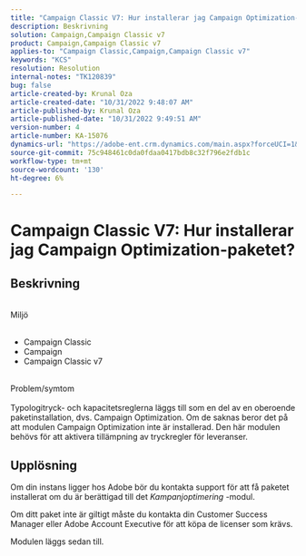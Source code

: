 ```yaml
---
title: "Campaign Classic V7: Hur installerar jag Campaign Optimization-paketet?"
description: Beskrivning
solution: Campaign,Campaign Classic v7
product: Campaign,Campaign Classic v7
applies-to: "Campaign Classic,Campaign,Campaign Classic v7"
keywords: "KCS"
resolution: Resolution
internal-notes: "TK120839"
bug: false
article-created-by: Krunal Oza
article-created-date: "10/31/2022 9:48:07 AM"
article-published-by: Krunal Oza
article-published-date: "10/31/2022 9:49:51 AM"
version-number: 4
article-number: KA-15076
dynamics-url: "https://adobe-ent.crm.dynamics.com/main.aspx?forceUCI=1&pagetype=entityrecord&etn=knowledgearticle&id=e3ef931a-0159-ed11-9561-6045bd0067ea"
source-git-commit: 75c948461c0da0fdaa0417bdb8c32f796e2fdb1c
workflow-type: tm+mt
source-wordcount: '130'
ht-degree: 6%

---
```


# Campaign Classic V7: Hur installerar jag Campaign Optimization-paketet?

## Beskrivning

<br>Miljö<br><br>
- Campaign Classic
- Campaign
- Campaign Classic v7


<br>Problem/symtom<br><br>
Typologitryck- och kapacitetsreglerna läggs till som en del av en oberoende paketinstallation, dvs. Campaign Optimization. Om de saknas beror det på att modulen Campaign Optimization inte är installerad.
Den här modulen behövs för att aktivera tillämpning av tryckregler för leveranser.




## Upplösning


Om din instans ligger hos Adobe bör du kontakta support för att få paketet installerat om du är berättigad till det *Kampanjoptimering* -modul.

Om ditt paket inte är giltigt måste du kontakta din Customer Success Manager eller Adobe Account Executive för att köpa de licenser som krävs.

Modulen läggs sedan till.
